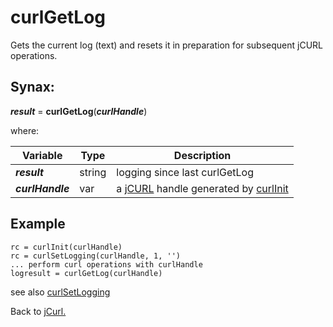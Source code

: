# curlGetLog

<PageHeader />

Gets the current log (text) and resets it in preparation for subsequent jCURL operations.

## Synax:

***result*** = **curlGetLog**(***curlHandle***)

where:

| Variable | Type | Description |
|--|--|--|
***result*** | string | logging since last curlGetLog
***curlHandle*** | var | a [jCURL](../../jcurl) handle generated by [curlInit](../curlinit)

## Example

```
rc = curlInit(curlHandle)
rc = curlSetLogging(curlHandle, 1, '')
... perform curl operations with curlHandle
logresult = curlGetLog(curlHandle)
```

see also [curlSetLogging](../curlSetLogging/#heading)

Back to [jCurl.](./../README.md)

  
<PageFooter />
